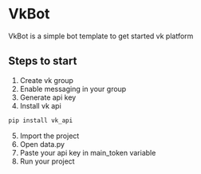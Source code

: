 # VkBot

VkBot is a simple bot template to get started vk platform

## Steps to start

1. Create vk group
2. Enable messaging in your group
3. Generate api key
4. Install vk api
```bash
pip install vk_api
```
5. Import the project
6. Open data.py
7. Paste your api key in main_token variable
8. Run your project
